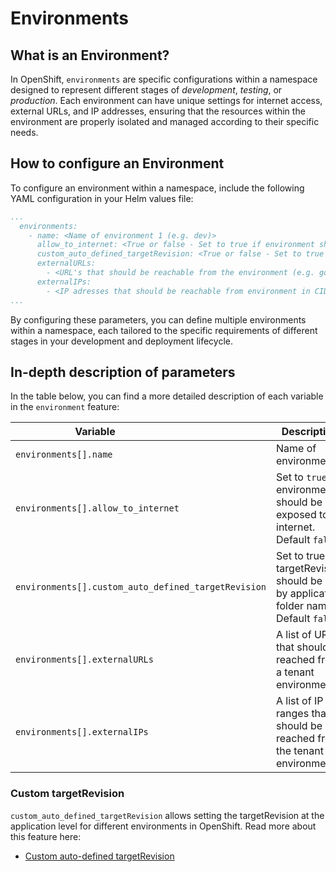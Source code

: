 # Environments

## What is an Environment?

In OpenShift, `environments` are specific configurations within a namespace designed to represent different stages of _development_, _testing_, or _production_. Each environment can have unique settings for internet access, external URLs, and IP addresses, ensuring that the resources within the environment are properly isolated and managed according to their specific needs.

## How to configure an Environment

To configure an environment within a namespace, include the following YAML configuration in your Helm values file:

```yaml
...
  environments:
    - name: <Name of environment 1 (e.g. dev)>
      allow_to_internet: <True or false - Set to true if environment should be exposed to internet>
      custom_auto_defined_targetRevision: <True or false - Set to true if targetRevision should be set by application folder name>
      externalURLs:
        - <URL's that should be reachable from the environment (e.g. google.com)>
      externalIPs:
        - <IP adresses that should be reachable from environment in CIDR format (e.g. 10.218.0.0/24)>
...
```

By configuring these parameters, you can define multiple environments within a namespace, each tailored to the specific requirements of different stages in your development and deployment lifecycle.

## In-depth description of parameters

In the table below, you can find a more detailed description of each variable in the `environment` feature:

|  <div style="width:255px">**Variable**</div>                | **Description**                                                        | **Example**                | **Type** |
|------------------------------|------------------------------------------------------------------------|----------------------------|----------|
| `environments[].name`          | Name of environment                                                    | test                       | String   |
| `environments[].allow_to_internet`    | Set to `true` if environment should be exposed to internet. Default `false`. | `true`   | Boolean    |
| `environments[].custom_auto_defined_targetRevision`    | Set to true if targetRevision should be set by application folder name. Default `false`. | `true`   | Boolean    |
|  `environments[].externalURLs` | A list of URLs that should be reached from a tenant environment | [ testurl.com, google.com] | List     |
| `environments[].externalIPs`    | A list of IP ranges that should be reached from the tenant environment | [0.0.0.0/0, 92.0.2.1/24]   | List     |


### Custom targetRevision

`custom_auto_defined_targetRevision` allows setting the targetRevision at the application level for different environments in OpenShift.
Read more about this feature here: 
  
  - [Custom auto-defined targetRevision](/docs/OpenShift%20GitOps/cutom-auto-defined-target-revision.md)
